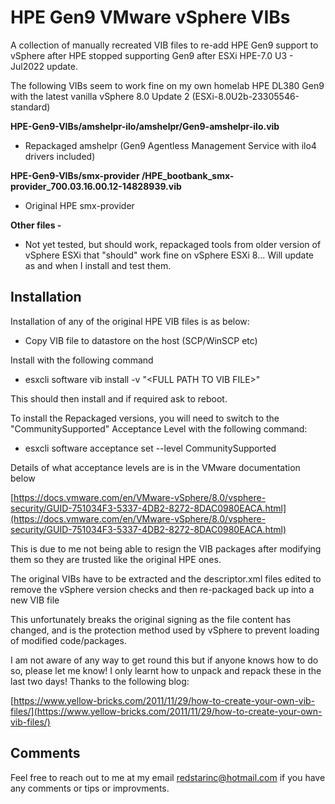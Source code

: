 # HPE Gen9 VMware vSphere VIBs

A collection of manually recreated VIB files to re-add HPE Gen9 support to vSphere after HPE stopped supporting Gen9 after ESXi HPE-7.0 U3 - Jul2022 update.

The following VIBs seem to work fine on my own homelab HPE DL380 Gen9 with the latest vanilla vSphere 8.0 Update 2 (ESXi-8.0U2b-23305546-standard)

**HPE-Gen9-VIBs/amshelpr-ilo/amshelpr/Gen9-amshelpr-ilo.vib**
 - Repackaged amshelpr (Gen9 Agentless Management Service with ilo4 drivers included)

**HPE-Gen9-VIBs/smx-provider
/HPE_bootbank_smx-provider_700.03.16.00.12-14828939.vib**
 - Original HPE smx-provider

**Other files -**
 - Not yet tested, but should work, repackaged tools from older version of vSphere ESXi that "should" work fine on vSphere ESXi 8... Will update as and when I install and test them.

## Installation

Installation of any of the original HPE VIB files is as below:

- Copy VIB file to datastore on the host (SCP/WinSCP etc)

Install with the following command
- esxcli software vib install -v "\<FULL PATH TO VIB FILE\>"

This should then install and if required ask to reboot.

To install the Repackaged versions, you will need to switch to the "CommunitySupported" Acceptance Level with the following command:

- esxcli software acceptance set --level CommunitySupported

Details of what acceptance levels are is in the VMware documentation below

[https://docs.vmware.com/en/VMware-vSphere/8.0/vsphere-security/GUID-751034F3-5337-4DB2-8272-8DAC0980EACA.html](https://docs.vmware.com/en/VMware-vSphere/8.0/vsphere-security/GUID-751034F3-5337-4DB2-8272-8DAC0980EACA.html)

This is due to me not being able to resign the VIB packages after modifying them so they are trusted like the original HPE ones.  

The original VIBs have to be extracted and the descriptor.xml files edited to remove the vSphere version checks and then re-packaged back up into a new VIB file

This unfortunately breaks the original signing as the file content has changed, and is the protection method used by vSphere to prevent loading of modified code/packages.

I am not aware of any way to get round this but if anyone knows how to do so, please let me know! I only learnt how to unpack and repack these in the last two days!  Thanks to the following blog: 

[https://www.yellow-bricks.com/2011/11/29/how-to-create-your-own-vib-files/](https://www.yellow-bricks.com/2011/11/29/how-to-create-your-own-vib-files/)

## Comments
Feel free to reach out to me at my email redstarinc@hotmail.com if you have any comments or tips or improvments.
